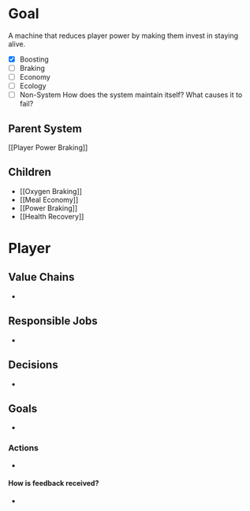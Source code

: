 # Goal
A machine that reduces player power by making them invest in staying alive.
- [x] Boosting
- [ ] Braking
- [ ] Economy
- [ ] Ecology
- [ ] Non-System
How does the system maintain itself? What causes it to fail?

## Parent System
[[Player Power Braking]]
## Children
- [[Oxygen Braking]]
- [[Meal Economy]]
- [[Power Braking]]
- [[Health Recovery]]
# Player
## Value Chains
- 
## Responsible Jobs
- 
## Decisions
- 
## Goals
- 
### Actions
- 
#### How is feedback received?
- 
